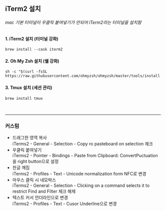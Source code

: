 ## iTerm2 설치
###### mac 기본 터미널이 우클릭 붙여넣기가 안되어 iTerm2라는 터미널을 설치함

#### 1. iTerm2 설치 (터미널 강화)
```
brew install --cask iterm2
```
#### 2. Oh My Zsh 설치 (쉘 강화)
```
sh -c "$(curl -fsSL https://raw.githubusercontent.com/ohmyzsh/ohmyzsh/master/tools/install.sh)"
```
#### 3. Tmux 설치 (세션 관리)
```
brew install tmux
```
<br>

***
### 커스텀
* 드래그한 영역 복사  
   iTerms2 - General - Selection - Copy ro pasteboard on selection 체크
  <br>
* 우클릭 붙여넣기  
   iTerms2 - Pointer - Bindings - Paste from Clipboard: ConvertPuctuation 을 right button으로 설정
  <br>
* 한글 깨짐   
   iTerms2 - Profiles - Text - Unicode normalization form NFC로 변경
  <br>
* 마우스 클릭 시 네모박스  
   iTerms2 - General - Selection - Clicking on a command selects it to restrict Find and Filter 체크 해제
  <br>
* 텍스트 커서 언더라인으로 변경  
   iTerms2 - Profiles - Text - Cusor Underline으로 변경
